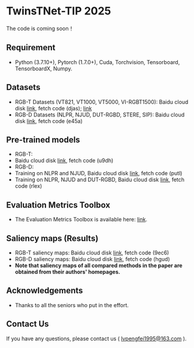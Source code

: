 # TwinsTNet-TIP 2025
The code is coming soon！

## Requirement
- Python (3.7.10+), Pytorch (1.7.0+), Cuda, Torchvision, Tensorboard, TensorboardX, Numpy.
## Datasets
- RGB-T Datasets (VT821, VT1000, VT5000, VI-RGBT1500): Baidu cloud disk [link](https://pan.baidu.com/s/1Vv6mYz4RL2VnwWwZWKLHyA), fetch code (djas); [link](https://github.com/huanglm-me/VI-RGBT1500)
- RGB-D Datasets (NLPR, NJUD, DUT-RGBD, STERE, SIP): Baidu cloud disk [link](https://pan.baidu.com/s/1rXa_cgnLSMxs9STRpEu7ew), fetch code (e45a)
## Pre-trained models
- RGB-T:
- Baidu cloud disk [link](https://pan.baidu.com/s/1TM7sSkTttBr-rYMrUmBvXw), fetch code (u9dh)
- RGB-D:
- Training on NLPR and NJUD, Baidu cloud disk [link](https://pan.baidu.com/s/1jDlSbE7qp3M6RWGFb1JZnA), fetch code (putl)
- Training on NLPR, NJUD and DUT-RGBD, Baidu cloud disk [link](https://pan.baidu.com/s/1PI9CEDvqGbmOjhDUFmgEng), fetch code (rlex)
## Evaluation Metrics Toolbox
- The Evaluation Metrics Toolbox is available here: [link](https://github.com/jiwei0921/Saliency-Evaluation-Toolbox).
## Saliency maps (Results)
- RGB-T saliency maps: Baidu cloud disk [link](https://pan.baidu.com/s/1mF-C-j9WRfjrqWoQk7gLUg), fetch code (9ec6)
- RGB-D saliency maps: Baidu cloud disk [link](https://pan.baidu.com/s/11mhwd9ClYJz1PgX21FmbRA), fetch code (hgud)
- **Note that saliency maps of all compared methods in the paper are obtained from their authors' homepages.**
## Acknowledgements
- Thanks to all the seniors who put in the effort.
## Contact Us
If you have any questions, please contact us ( lvpengfei1995@163.com ).
